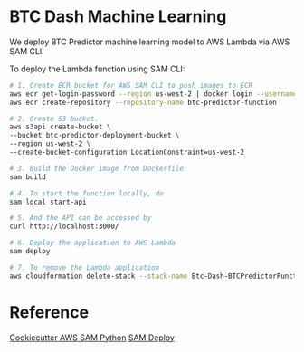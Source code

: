 # BTC Dash Machine Learning

We deploy BTC Predictor machine learning model to AWS Lambda via AWS SAM CLI.

To deploy the Lambda function using SAM CLI:
```bash
# 1. Create ECR bucket for AWS SAM CLI to push images to ECR
aws ecr get-login-password --region us-west-2 | docker login --username AWS --password-stdin ${AWS ACCOUNT NUMBER}.dkr.ecr.us-west-2.amazonaws.com
aws ecr create-repository --repository-name btc-predictor-function

# 2. Create S3 bucket.
aws s3api create-bucket \
--bucket btc-predictor-deployment-bucket \
--region us-west-2 \
--create-bucket-configuration LocationConstraint=us-west-2

# 3. Build the Docker image from Dockerfile
sam build

# 4. To start the function locally, do
sam local start-api

# 5. And the API can be accessed by
curl http://localhost:3000/

# 6. Deploy the application to AWS Lambda
sam deploy

# 7. To remove the Lambda application
aws cloudformation delete-stack --stack-name Btc-Dash-BTCPredictorFunctionAndApi
```

# Reference
[Cookiecutter AWS SAM Python](https://github.com/aws-samples/cookiecutter-aws-sam-python/tree/master/%7B%7B%20cookiecutter.project_name%20%7D%7D)
[SAM Deploy](https://docs.aws.amazon.com/serverless-application-model/latest/developerguide/sam-cli-command-reference-sam-deploy.html)